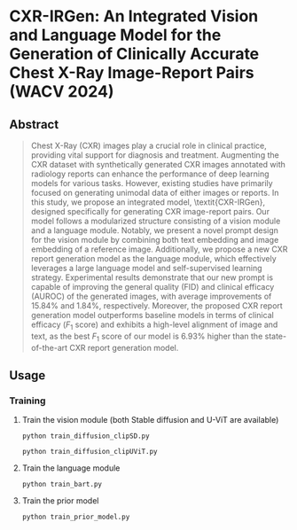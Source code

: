 # CXR-IRGen: An Integrated Vision and Language Model for the Generation of Clinically Accurate Chest X-Ray Image-Report Pairs (WACV 2024)

## Abstract
>Chest X-Ray (CXR) images play a crucial role in clinical practice, providing vital support for diagnosis and treatment. Augmenting the CXR dataset with synthetically generated CXR images annotated with radiology reports can enhance the performance of deep learning models for various tasks. However, existing studies have primarily focused on generating unimodal data of either images or reports. In this study, we propose an integrated model, \textit{CXR-IRGen}, designed specifically for generating CXR image-report pairs. Our model follows a modularized structure consisting of a vision module and a language module. Notably, we present a novel prompt design for the vision module by combining both text embedding and image embedding of a reference image. Additionally, we propose a new CXR report generation model as the language module, which effectively leverages a large language model and self-supervised learning strategy. Experimental results demonstrate that our new prompt is capable of improving the general quality (FID) and clinical efficacy (AUROC) of the generated images, with average improvements of 15.84\% and 1.84\%, respectively. Moreover, the proposed CXR report generation model outperforms baseline models in terms of clinical efficacy ($F_1$ score) and exhibits a high-level alignment of image and text, as the best $F_1$ score of our model is 6.93\% higher than the state-of-the-art CXR report generation model.

## Usage
### Training
1. Train the vision module (both Stable diffusion and U-ViT are available)

    `python train_diffusion_clipSD.py`
  
    `python train_diffusion_clipUViT.py`
  
2. Train the language module

    `python train_bart.py`

3. Train the prior model

    `python train_prior_model.py`

   
